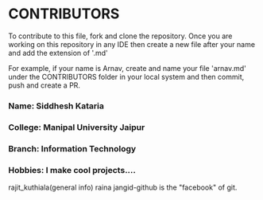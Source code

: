 # CONTRIBUTORS

To contribute to this file, fork and clone the repository. Once you are working on this repository in any IDE then create a new file after your name and add the extension of '.md'

For example, if your name is Arnav, create and name your file 'arnav.md' under the CONTRIBUTORS folder in your local system and then commit, push and create a PR. 


### Name: **Siddhesh Kataria**

### College: **Manipal University Jaipur**

### Branch: **Information Technology** 

### Hobbies: I make cool projects....


rajit_kuthiala(general info)
raina jangid-github is the "facebook" of git.

